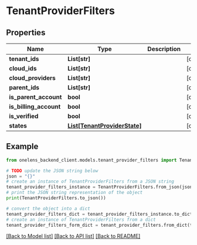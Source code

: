 # TenantProviderFilters


## Properties

Name | Type | Description | Notes
------------ | ------------- | ------------- | -------------
**tenant_ids** | **List[str]** |  | [optional] 
**cloud_ids** | **List[str]** |  | [optional] 
**cloud_providers** | **List[str]** |  | [optional] 
**parent_ids** | **List[str]** |  | [optional] 
**is_parent_account** | **bool** |  | [optional] 
**is_billing_account** | **bool** |  | [optional] 
**is_verified** | **bool** |  | [optional] 
**states** | [**List[TenantProviderState]**](TenantProviderState.md) |  | [optional] 

## Example

```python
from onelens_backend_client.models.tenant_provider_filters import TenantProviderFilters

# TODO update the JSON string below
json = "{}"
# create an instance of TenantProviderFilters from a JSON string
tenant_provider_filters_instance = TenantProviderFilters.from_json(json)
# print the JSON string representation of the object
print(TenantProviderFilters.to_json())

# convert the object into a dict
tenant_provider_filters_dict = tenant_provider_filters_instance.to_dict()
# create an instance of TenantProviderFilters from a dict
tenant_provider_filters_form_dict = tenant_provider_filters.from_dict(tenant_provider_filters_dict)
```
[[Back to Model list]](../README.md#documentation-for-models) [[Back to API list]](../README.md#documentation-for-api-endpoints) [[Back to README]](../README.md)


